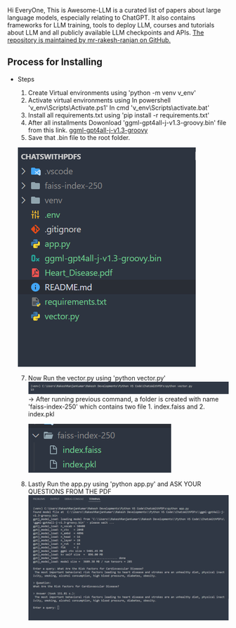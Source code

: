 Hi EveryOne, This is Awesome-LLM is a curated list of papers about large language models, especially relating to ChatGPT. It also contains frameworks for LLM training, tools to deploy LLM, courses and tutorials about LLM and all publicly available LLM checkpoints and APIs. [The repository is maintained by mr-rakesh-ranjan on GitHub.](https://github.com/mr-rakesh-ranjan/ChatsWithPDFs)

## Process for Installing

- Steps
    1. Create Virtual environments using 'python -m venv v_env'
    2. Activate virtual environments using 
        In powershell 'v_env\Scripts\Activate.ps1'
        In cmd 'v_env\Scripts\activate.bat'
    3. Install all requirements.txt using 'pip install -r requirements.txt'
    4. After all installments Dowonload 'ggml-gpt4all-j-v1.3-groovy.bin' file from this link. [ggml-gpt4all-j-v1.3-groovy](https://huggingface.co/orel12/ggml-gpt4all-j-v1.3-groovy/tree/main)
    5. Save that .bin file to the root folder.

    ![1694426045592](image/README/1694426045592.png)

    7. Now Run the vector.py using 'python vector.py'
    ![1694426664690](image/README/1694426664690.png)
        -> After running previous command, a folder is created with name 'faiss-index-250' which contains two file 1. index.faiss and 2. index.pkl

        ![1694426742788](image/README/1694426742788.png)
    8. Lastly Run the app.py using 'python app.py' and ASK YOUR QUESTIONS FROM THE PDF
    ![1694426530796](image/README/1694426530796.png)

